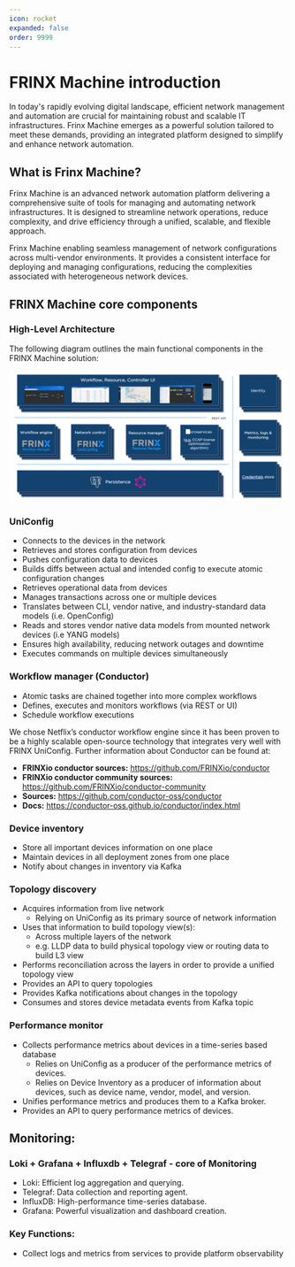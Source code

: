 ```yaml
---
icon: rocket
expanded: false
order: 9999
---
```


# FRINX Machine introduction

In today's rapidly evolving digital landscape, efficient network management and automation are crucial for maintaining robust and scalable IT infrastructures. 
Frinx Machine emerges as a powerful solution tailored to meet these demands, providing an integrated platform designed to simplify and enhance network automation.

## What is Frinx Machine?

Frinx Machine is an advanced network automation platform delivering a comprehensive suite of tools for managing and automating network infrastructures. 
It is designed to streamline network operations, reduce complexity, and drive efficiency through a unified, scalable, and flexible approach.

Frinx Machine enabling seamless management of network configurations across multi-vendor environments. 
It provides a consistent interface for deploying and managing configurations, reducing the complexities associated with heterogeneous network devices.

## FRINX Machine core components


### High-Level Architecture

The following diagram outlines the main functional components in the FRINX
Machine solution:

![FM Architecture](FRINX_Machine_Architecture.png)


### UniConfig

- Connects to the devices in the network
- Retrieves and stores configuration from devices
- Pushes configuration data to devices
- Builds diffs between actual and intended config to execute atomic
  configuration changes
- Retrieves operational data from devices
- Manages transactions across one or multiple devices
- Translates between CLI, vendor native, and industry-standard data
  models (i.e. OpenConfig)
- Reads and stores vendor native data models from mounted network
  devices (i.e YANG models)
- Ensures high availability, reducing network outages and downtime
- Executes commands on multiple devices simultaneously

### Workflow manager (Conductor)

- Atomic tasks are chained together into more complex workflows
- Defines, executes and monitors workflows (via REST or UI)
- Schedule workflow executions

We chose Netflix’s conductor workflow engine since it has been proven to
be a highly scalable open-source technology that integrates very well with
FRINX UniConfig. Further information about Conductor can be found at:

- **FRINXio conductor sources:** https://github.com/FRINXio/conductor
- **FRINXio conductor community sources:** https://github.com/FRINXio/conductor-community
- **Sources:** https://github.com/conductor-oss/conductor
- **Docs:** https://conductor-oss.github.io/conductor/index.html

### Device inventory

- Store all important devices information on one place
- Maintain devices in all deployment zones from one place
- Notify about changes in inventory via Kafka

### Topology discovery

- Acquires information from live network
  - Relying on UniConfig as its primary source of network information
- Uses that information to build topology view(s):
  - Across multiple layers of the network
  - e.g. LLDP data to build physical topology view or routing data to build L3 view
- Performs reconciliation across the layers in order to provide a unified topology view
- Provides an API to query topologies
- Provides Kafka notifications about changes in the topology
- Consumes and stores device metadata events from Kafka topic


### Performance monitor

- Collects performance metrics about devices in a time-series based database
  - Relies on UniConfig as a producer of the performance metrics of devices.
  - Relies on Device Inventory as a producer of information about devices, such as device name, vendor, model, and version.
- Unifies performance metrics and produces them to a Kafka broker.
- Provides an API to query performance metrics of devices.

## Monitoring:

### Loki + Grafana + Influxdb + Telegraf - core of Monitoring

- Loki: Efficient log aggregation and querying.
- Telegraf: Data collection and reporting agent.
- InfluxDB: High-performance time-series database.
- Grafana: Powerful visualization and dashboard creation.

### Key Functions:

- Collect logs and metrics from services to provide platform observability
